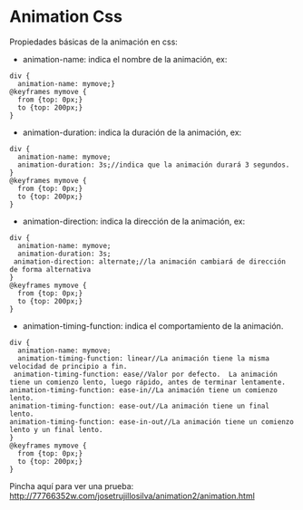 <h1>Animation Css</h1>

Propiedades básicas de la animación en css:

- animation-name: indica el nombre de la animación,
ex:

````````````````````````````````````````````````````````
div {
  animation-name: mymove;}
@keyframes mymove {
  from {top: 0px;}
  to {top: 200px;}
}
````````````````````````````````````````````````````````

- animation-duration: indica la duración de la animación,
ex:

````````````````````````````````````````````````````````
div {
  animation-name: mymove;
  animation-duration: 3s;//indica que la animación durará 3 segundos.
}
@keyframes mymove {
  from {top: 0px;}
  to {top: 200px;}
}
````````````````````````````````````````````````````````


- animation-direction: indica la dirección de la animación,
ex:

````````````````````````````````````````````````````````
div {
  animation-name: mymove;
  animation-duration: 3s;
 animation-direction: alternate;//la animación cambiará de dirección de forma alternativa
}
@keyframes mymove {
  from {top: 0px;}
  to {top: 200px;}
}
````````````````````````````````````````````````````````

-  animation-timing-function: indica el comportamiento de la animación.

````````````````````````````````````````````````````````
div {
  animation-name: mymove;
  animation-timing-function: linear//La animación tiene la misma velocidad de principio a fin.
 animation-timing-function: ease//Valor por defecto.  La animación tiene un comienzo lento, luego rápido, antes de terminar lentamente.
animation-timing-function: ease-in//La animación tiene un comienzo lento.
animation-timing-function: ease-out//La animación tiene un final lento.
animation-timing-function: ease-in-out//La animación tiene un comienzo lento y un final lento.
}
@keyframes mymove {
  from {top: 0px;}
  to {top: 200px;}
}
````````````````````````````````````````````````````````


Pincha aquí para ver una prueba: http://77766352w.com/josetrujillosilva/animation2/animation.html




